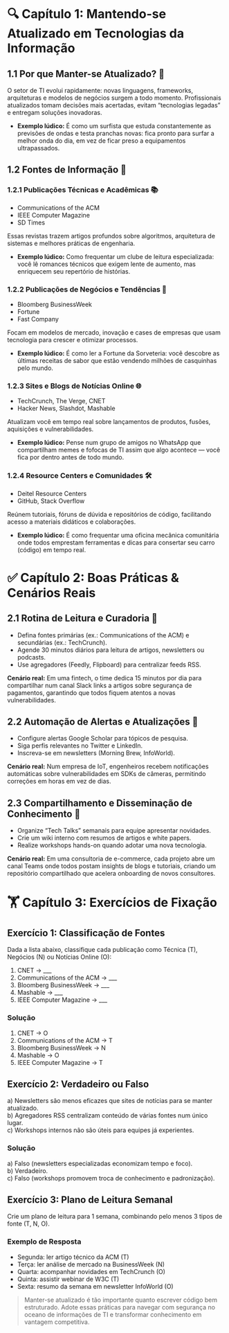 # 🔍 Capítulo 1: Mantendo-se Atualizado em Tecnologias da Informação

## 1.1 Por que Manter-se Atualizado? 🚀  
O setor de TI evolui rapidamente: novas linguagens, frameworks, arquiteturas e modelos de negócios surgem a todo momento. Profissionais atualizados tomam decisões mais acertadas, evitam “tecnologias legadas” e entregam soluções inovadoras.


  - **Exemplo lúdico:** É como um surfista que estuda constantemente as previsões de ondas e testa pranchas novas: fica pronto para surfar a melhor onda do dia, em vez de ficar preso a equipamentos ultrapassados.


## 1.2 Fontes de Informação 📰  

### 1.2.1 Publicações Técnicas e Acadêmicas 📚  
- Communications of the ACM  
- IEEE Computer Magazine  
- SD Times  


Essas revistas trazem artigos profundos sobre algoritmos, arquitetura de sistemas e melhores práticas de engenharia.


  - **Exemplo lúdico:** Como frequentar um clube de leitura especializada: você lê romances técnicos que exigem lente de aumento, mas enriquecem seu repertório de histórias.


### 1.2.2 Publicações de Negócios e Tendências 💼  
- Bloomberg BusinessWeek  
- Fortune  
- Fast Company  


Focam em modelos de mercado, inovação e cases de empresas que usam tecnologia para crescer e otimizar processos.


  - **Exemplo lúdico:** É como ler a Fortune da Sorveteria: você descobre as últimas receitas de sabor que estão vendendo milhões de casquinhas pelo mundo.


### 1.2.3 Sites e Blogs de Notícias Online 🌐  
- TechCrunch, The Verge, CNET  
- Hacker News, Slashdot, Mashable  


Atualizam você em tempo real sobre lançamentos de produtos, fusões, aquisições e vulnerabilidades.


  - **Exemplo lúdico:** Pense num grupo de amigos no WhatsApp que compartilham memes e fofocas de TI assim que algo acontece — você fica por dentro antes de todo mundo.


### 1.2.4 Resource Centers e Comunidades 🛠️  
- Deitel Resource Centers  
- GitHub, Stack Overflow  


Reúnem tutoriais, fóruns de dúvida e repositórios de código, facilitando acesso a materiais didáticos e colaborações.


  - **Exemplo lúdico:** É como frequentar uma oficina mecânica comunitária onde todos emprestam ferramentas e dicas para consertar seu carro (código) em tempo real.


# ✅ Capítulo 2: Boas Práticas & Cenários Reais

## 2.1 Rotina de Leitura e Curadoria 📅  
- Defina fontes primárias (ex.: Communications of the ACM) e secundárias (ex.: TechCrunch).  
- Agende 30 minutos diários para leitura de artigos, newsletters ou podcasts.  
- Use agregadores (Feedly, Flipboard) para centralizar feeds RSS.


**Cenário real:** Em uma fintech, o time dedica 15 minutos por dia para compartilhar num canal Slack links a artigos sobre segurança de pagamentos, garantindo que todos fiquem atentos a novas vulnerabilidades.


## 2.2 Automação de Alertas e Atualizações 🤖  
- Configure alertas Google Scholar para tópicos de pesquisa.  
- Siga perfis relevantes no Twitter e LinkedIn.  
- Inscreva-se em newsletters (Morning Brew, InfoWorld).

**Cenário real:** Num empresa de IoT, engenheiros recebem notificações automáticas sobre vulnerabilidades em SDKs de câmeras, permitindo correções em horas em vez de dias.


## 2.3 Compartilhamento e Disseminação de Conhecimento 📣  
- Organize “Tech Talks” semanais para equipe apresentar novidades.  
- Crie um wiki interno com resumos de artigos e white papers.  
- Realize workshops hands-on quando adotar uma nova tecnologia.  

**Cenário real:** Em uma consultoria de e-commerce, cada projeto abre um canal Teams onde todos postam insights de blogs e tutoriais, criando um repositório compartilhado que acelera onboarding de novos consultores.


# 🏋️ Capítulo 3: Exercícios de Fixação

## Exercício 1: Classificação de Fontes  
Dada a lista abaixo, classifique cada publicação como Técnica (T), Negócios (N) ou Notícias Online (O):

1. CNET → ___  
2. Communications of the ACM → ___  
3. Bloomberg BusinessWeek → ___  
4. Mashable → ___  
5. IEEE Computer Magazine → ___  

### Solução  
1. CNET → O  
2. Communications of the ACM → T  
3. Bloomberg BusinessWeek → N  
4. Mashable → O  
5. IEEE Computer Magazine → T  


## Exercício 2: Verdadeiro ou Falso  
a) Newsletters são menos eficazes que sites de notícias para se manter atualizado.  
b) Agregadores RSS centralizam conteúdo de várias fontes num único lugar.  
c) Workshops internos não são úteis para equipes já experientes.  

### Solução  
a) Falso (newsletters especializadas economizam tempo e foco).  
b) Verdadeiro.  
c) Falso (workshops promovem troca de conhecimento e padronização).


## Exercício 3: Plano de Leitura Semanal  
Crie um plano de leitura para 1 semana, combinando pelo menos 3 tipos de fonte (T, N, O).  

### Exemplo de Resposta  
- Segunda: ler artigo técnico da ACM (T)  
- Terça: ler análise de mercado na BusinessWeek (N)  
- Quarta: acompanhar novidades em TechCrunch (O)  
- Quinta: assistir webinar de W3C (T)  
- Sexta: resumo da semana em newsletter InfoWorld (O)  


> Manter-se atualizado é tão importante quanto escrever código bem estruturado. Adote essas práticas para navegar com segurança no oceano de informações de TI e transformar conhecimento em vantagem competitiva.